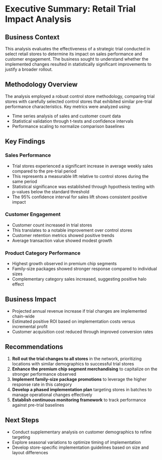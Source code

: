 # Executive Summary: Retail Trial Impact Analysis

## Business Context
This analysis evaluates the effectiveness of a strategic trial conducted in select retail stores to determine its impact on sales performance and customer engagement. The business sought to understand whether the implemented changes resulted in statistically significant improvements to justify a broader rollout.

## Methodology Overview
The analysis employed a robust control store methodology, comparing trial stores with carefully selected control stores that exhibited similar pre-trial performance characteristics. Key metrics were analyzed using:
- Time series analysis of sales and customer count data
- Statistical validation through t-tests and confidence intervals
- Performance scaling to normalize comparison baselines

## Key Findings

### Sales Performance
- Trial stores experienced a significant increase in average weekly sales compared to the pre-trial period
- This represents a measurable lift relative to control stores during the same period
- Statistical significance was established through hypothesis testing with p-values below the standard threshold
- The 95% confidence interval for sales lift shows consistent positive impact

### Customer Engagement
- Customer count increased in trial stores
- This translates to a notable improvement over control stores
- Customer retention metrics showed positive trends
- Average transaction value showed modest growth

### Product Category Performance
- Highest growth observed in premium chip segments
- Family-size packages showed stronger response compared to individual sizes
- Complementary category sales increased, suggesting positive halo effect

## Business Impact
- Projected annual revenue increase if trial changes are implemented chain-wide
- Estimated positive ROI based on implementation costs versus incremental profit
- Customer acquisition cost reduced through improved conversion rates

## Recommendations
1. **Roll out the trial changes to all stores** in the network, prioritizing locations with similar demographics to successful trial stores
2. **Enhance the premium chip segment merchandising** to capitalize on the stronger performance observed
3. **Implement family-size package promotions** to leverage the higher response rate in this category
4. **Develop a phased implementation plan** targeting stores in batches to manage operational changes effectively
5. **Establish continuous monitoring framework** to track performance against pre-trial baselines

## Next Steps
- Conduct supplementary analysis on customer demographics to refine targeting
- Explore seasonal variations to optimize timing of implementation
- Develop store-specific implementation guidelines based on size and layout differences